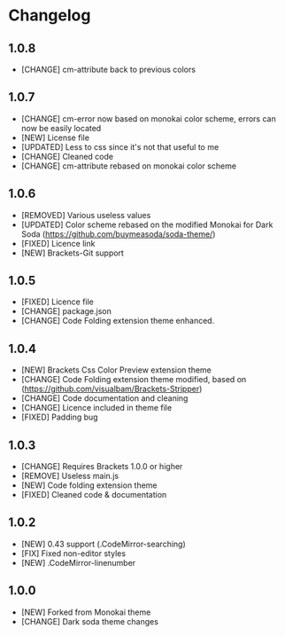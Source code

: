 Changelog
=========
1.0.8
-----
- [CHANGE] cm-attribute back to previous colors 

1.0.7
-----
- [CHANGE] cm-error now based on monokai color scheme, errors can now be easily located
- [NEW] License file
- [UPDATED] Less to css since it's not that useful to me
- [CHANGE] Cleaned code
- [CHANGE] cm-attribute rebased on monokai color scheme

1.0.6
-----
- [REMOVED] Various useless values
- [UPDATED] Color scheme rebased on the modified Monokai for Dark Soda (https://github.com/buymeasoda/soda-theme/)
- [FIXED] Licence link
- [NEW] Brackets-Git support

1.0.5
-----
- [FIXED] Licence file
- [CHANGE] package.json
- [CHANGE] Code Folding extension theme enhanced.

1.0.4
-----

- [NEW] Brackets Css Color Preview extension theme
- [CHANGE] Code Folding extension theme modified, based on (https://github.com/visualbam/Brackets-Stripper)
- [CHANGE] Code documentation and cleaning
- [CHANGE] Licence included in theme file
- [FIXED] Padding bug

1.0.3
-----

- [CHANGE] Requires Brackets 1.0.0 or higher
- [REMOVE] Useless main.js
- [NEW] Code folding extension theme
- [FIXED] Cleaned code & documentation

1.0.2
-----

- [NEW] 0.43 support (.CodeMirror-searching)
- [FIX] Fixed non-editor styles
- [NEW] .CodeMirror-linenumber

1.0.0
-----

- [NEW] Forked from Monokai theme
- [CHANGE] Dark soda theme changes

